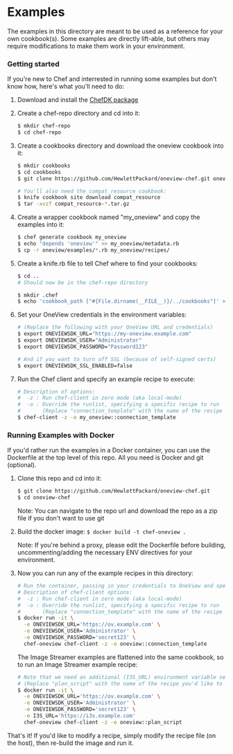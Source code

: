 # Examples
The examples in this directory are meant to be used as a reference for your own cookbook(s). Some examples are directly lift-able, but others may require modifications to make them work in your environment.

### Getting started
If you're new to Chef and interrested in running some examples but don't know how, here's what you'll need to do:

1. Download and install the [ChefDK package](https://downloads.chef.io/chefdk)
2. Create a chef-repo directory and cd into it:
   ```bash
   $ mkdir chef-repo
   $ cd chef-repo
   ```

3. Create a cookbooks directory and download the oneview cookbook into it:
   ```bash
   $ mkdir cookbooks
   $ cd cookbooks
   $ git clone https://github.com/HewlettPackard/oneview-chef.git oneview

   # You'll also need the compat_resource cookbook:
   $ knife cookbook site download compat_resource
   $ tar -xvzf compat_resource-*.tar.gz
   ```

4. Create a wrapper cookbook named "my_oneview" and copy the examples into it:
   ```bash
   $ chef generate cookbook my_oneview
   $ echo "depends 'oneview'" >> my_oneview/metadata.rb
   $ cp -r oneview/examples/*.rb my_oneview/recipes/
   ```

5. Create a knife.rb file to tell Chef where to find your cookbooks:
   ```bash
   $ cd ..
   # Should now be in the chef-repo directory

   $ mkdir .chef
   $ echo 'cookbook_path ["#{File.dirname(__FILE__)}/../cookbooks"]' > .chef/knife.rb
   ```

6. Set your OneView credentials in the environment variables:
   ```bash
   # (Replace the following with your OneView URL and credentials)
   $ export ONEVIEWSDK_URL="https://my-oneview.example.com"
   $ export ONEVIEWSDK_USER="Administrator"
   $ export ONEVIEWSDK_PASSWORD="Password123"

   # And if you want to turn off SSL (because of self-signed certs)
   $ export ONEVIEWSDK_SSL_ENABLED=false
   ```

7. Run the Chef client and specify an example recipe to execute:
   ```bash
   # Description of options:
   #  -z : Run chef-client in zero mode (aka local-mode)
   #  -o : Override the runlist, specifying a specific recipe to run
   #       (Replace "connection_template" with the name of the recipe you'd like to run)
   $ chef-client -z -o my_oneview::connection_template
   ```

### Running Examples with Docker
If you'd rather run the examples in a Docker container, you can use the Dockerfile at the top level of this repo.
All you need is Docker and git (optional).

1. Clone this repo and cd into it:
   ```bash
   $ git clone https://github.com/HewlettPackard/oneview-chef.git
   $ cd oneview-chef
   ```

   Note: You can navigate to the repo url and download the repo as a zip file if you don't want to use git

2. Build the docker image: `$ docker build -t chef-oneview .`

   Note: If you're behind a proxy, please edit the Dockerfile before building, uncommenting/adding the necessary ENV directives for your environment.

3. Now you can run any of the example recipes in this directory:
   ```bash
   # Run the container, passing in your credentials to OneView and specifying which example recipe to run.
   # Description of chef-client options:
   #  -z : Run chef-client in zero mode (aka local-mode)
   #  -o : Override the runlist, specifying a specific recipe to run
   #       (Replace "connection_template" with the name of the recipe you'd like to run)
   $ docker run -it \
     -e ONEVIEWSDK_URL='https://ov.example.com' \
     -e ONEVIEWSDK_USER='Administrator' \
     -e ONEVIEWSDK_PASSWORD='secret123' \
     chef-oneview chef-client -z -o oneview::connection_template
   ```

   The Image Streamer examples are flattened into the same cookbook, so to run an Image Streamer example recipe:
   ```bash
   # Note that we need an additional (I3S_URL) environment variable set
   # (Replace "plan_script" with the name of the recipe you'd like to run)
   $ docker run -it \
     -e ONEVIEWSDK_URL='https://ov.example.com' \
     -e ONEVIEWSDK_USER='Administrator' \
     -e ONEVIEWSDK_PASSWORD='secret123' \
     -e I3S_URL='https://i3s.example.com'
     chef-oneview chef-client -z -o oneview::plan_script
   ```

That's it! If you'd like to modify a recipe, simply modify the recipe file (on the host), then re-build the image and run it.
